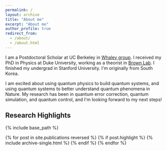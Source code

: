 ```yaml
---
permalink: /
layout: archive
title: "About me"
excerpt: "About me"
author_profile: true
redirect_from: 
  - /about/
  - /about.html
---
```


I am a Postdoctoral Scholar at UC Berkeley in [Whaley group](https://www.cchem.berkeley.edu/~kbwgrp/). I received my PhD in Physics at Duke University, working as a theorist in [Brown Lab](https://brownlab.pratt.duke.edu/). I finished my undergrad in Stanford University. I'm originally from South Korea. 

I am excited about using quantum physics to build quantum systems, and using quantum systems to better understand quantum phenomena in Nature. My research has been in quantum error correction, quantum simulation, and quantum control, and I'm looking forward to my next steps! 

## Research Highlights

{% include base_path %}

{% for post in site.publications reversed %}
  {% if post.highlight %}
  {% include archive-single.html %}
  {% endif %}
{% endfor %}

